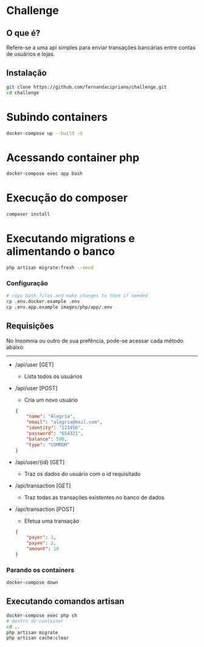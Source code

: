 # Challenge

## O que é?
Refere-se a uma api simples para enviar transações bancárias entre contas de usuários e lojas.


## Instalação

```bash
git clone https://github.com/fernandacipriano/challenge.git
cd challenge
```
# Subindo containers
```bash
docker-compose up --build -d
```

# Acessando container php
```bash
docker-compose exec app bash
```
# Execução do composer
```bash
composer install
```
# Executando migrations e alimentando o banco
```bash
php artisan migrate:fresh --seed
```


### Configuração

```sh
# copy both files and make changes to them if needed
cp .env.docker.example .env
cp .env.app.example images/php/app/.env
```

## Requisições

No Insomnia ou outro de sua prefência, pode-se acessar cada método abaixo:

---
- /api/user [GET]
    - Lista todos os usuários

- /api/user [POST]
    - Cria um novo usuário
    ```json
    {
        "name": "Alegria",
        "email": "alegria@mail.com",
        "identity": "123456",
        "password": "654321",
        "balance": 500,
        "type": "COMMOM"
    }
    ```
- /api/user/{id} [GET]
    - Traz os dados do usuário com o id requisitado

- /api/transaction [GET]
    - Traz todas as transações existentes no banco de dados

- /api/transaction [POST]
    - Efetua uma transação
    ```json
    {
        "payer": 1,
        "payee": 2,
        "amount": 10
    }
    ```

### Parando os containers

```bash
docker-compose down
```

## Executando comandos artisan

```sh
docker-compose exec php sh
# dentro do container
cd ..
php artisan migrate
php artisan cache:clear
```
